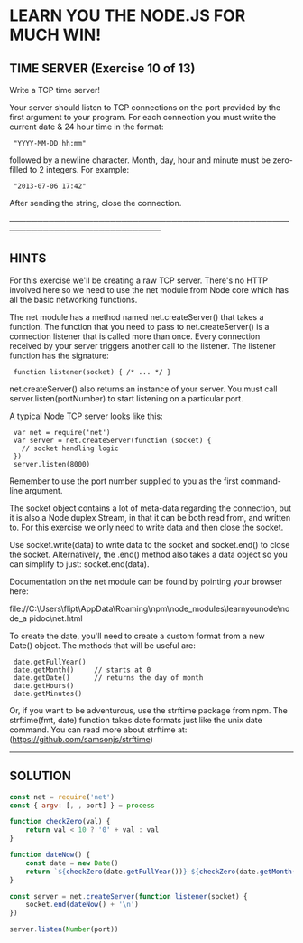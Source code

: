  # LEARN YOU THE NODE.JS FOR MUCH WIN!

 ## TIME SERVER (Exercise 10 of 13)

  Write a TCP time server!

  Your server should listen to TCP connections on the port provided by the
  first argument to your program. For each connection you must write the
  current date & 24 hour time in the format:

     "YYYY-MM-DD hh:mm"

  followed by a newline character. Month, day, hour and minute must be
  zero-filled to 2 integers. For example:

     "2013-07-06 17:42"

  After sending the string, close the connection.

 ─────────────────────────────────────────────────────────────────────────────

 ## HINTS

  For this exercise we'll be creating a raw TCP server. There's no HTTP
  involved here so we need to use the net module from Node core which has
  all the basic networking functions.

  The net module has a method named net.createServer() that takes a
  function. The function that you need to pass to net.createServer() is a
  connection listener that is called more than once. Every connection
  received by your server triggers another call to the listener. The
  listener function has the signature:

     function listener(socket) { /* ... */ }

  net.createServer() also returns an instance of your server. You must call
  server.listen(portNumber) to start listening on a particular port.

  A typical Node TCP server looks like this:

     var net = require('net')
     var server = net.createServer(function (socket) {
       // socket handling logic
     })
     server.listen(8000)

  Remember to use the port number supplied to you as the first command-line
  argument.

  The socket object contains a lot of meta-data regarding the connection,
  but it is also a Node duplex Stream, in that it can be both read from, and
  written to. For this exercise we only need to write data and then close
  the socket.

  Use socket.write(data) to write data to the socket and socket.end() to
  close the socket. Alternatively, the .end() method also takes a data
  object so you can simplify to just: socket.end(data).

  Documentation on the net module can be found by pointing your browser
  here:

  file://C:\Users\flipt\AppData\Roaming\npm\node_modules\learnyounode\node_a
  pidoc\net.html

  To create the date, you'll need to create a custom format from a new  
  Date() object. The methods that will be useful are:

     date.getFullYear()
     date.getMonth()     // starts at 0
     date.getDate()      // returns the day of month
     date.getHours()
     date.getMinutes()

  Or, if you want to be adventurous, use the strftime package from npm. The
  strftime(fmt, date) function takes date formats just like the unix date  
  command. You can read more about strftime at:  
  (https://github.com/samsonjs/strftime)

_________________________________________________________________________

## SOLUTION

```js
const net = require('net')
const { argv: [, , port] } = process

function checkZero(val) {
    return val < 10 ? '0' + val : val
}

function dateNow() {
    const date = new Date()
    return `${checkZero(date.getFullYear())}-${checkZero(date.getMonth() + 1)}-${checkZero(date.getDate())} ${checkZero(date.getHours())}:${checkZero(date.getMinutes())}`
}

const server = net.createServer(function listener(socket) {
    socket.end(dateNow() + '\n')
})

server.listen(Number(port))
```